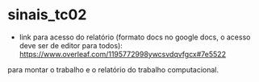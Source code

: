 # sinais_tc02

- link para acesso do relatório (formato docs no google docs, o acesso deve ser de editor para todos): https://www.overleaf.com/1195772998ywcsvdqvfgcx#7e5522

para montar o trabalho e o relatório do trabalho computacional.
